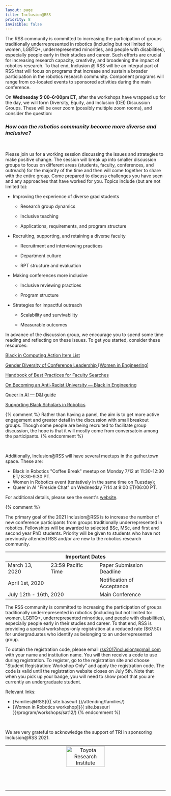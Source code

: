 ```yaml
---
layout: page
title: Inclusion@RSS
priority: 8
invisible: false
---
```


The RSS community is committed to increasing the participation of groups traditionally underrepresented in robotics (including but not limited to: women, LGBTQ+, underrepresented minorities, and people with disabilities), especially people early in their studies and career. Such efforts are crucial for increasing research capacity, creativity, and broadening the impact of robotics research. To that end, Inclusion @ RSS will be an integral part of RSS that will focus on programs that increase and sustain a broader participation in the robotics research community. Component programs will range from co-located events to sponsored activities during the main conference.


On <b>Wednesday 5:00&ndash;6:00pm ET</b>, after the workshops have wrapped up for
the day, we will form Diversity, Equity, and Inclusion (DEI) Discussion Groups. 
These will be over zoom (possibly multiple zoom rooms), and 
consider the question:<br>
<h3><i>How can the robotics community become more diverse and inclusive?</i></h3><br>

Please join us for a working session discussing the issues and strategies to
make positive change. The session will break up into smaller discussion groups
to focus on different areas (students, faculty, conferences, and outreach) for
the majority of the time and then will come together to share with the entire
group. Come prepared to discuss challenges you have seen and any approaches
that have worked for you. Topics include (but are not limited to):

* Improving the experience of diverse grad students

    * Research group dynamics
  
    * Inclusive teaching
  
    * Applications, requirements, and program structure
  
* Recruiting, supporting, and retaining a diverse faculty
  
    * Recruitment and interviewing practices
    
    * Department culture
    
    * RPT structure and evaluation
  
* Making conferences more inclusive
  
    * Inclusive reviewing practices
    
    * Program structure
    
* Strategies for impactful outreach
  
    * Scalability and survivability 
    
    * Measurable outcomes

In advance of the discussion group, we encourage you to spend some time reading
and reflecting on these issues. To get you started, consider these resources:


[Black in Computing Action Item List](https://blackincomputing.org/action-item-list/)

[Gender Diversity of Conference Leadership [Women in Engineering]](https://ieeexplore.ieee.org/document/9453395)

[Handbook of Best Practices for Faculty Searches](https://www.washington.edu/diversity/faculty-advancement/handbook/)

[On Becoming an Anti-Racist University &mdash; Black in Engineering](https://blackinengineering.org/action-item-list/)

[Queer in AI &mdash; D&I guide](https://sites.google.com/view/queer-in-ai/diversity-guide?authuser=0)

[Supporting Black Scholars in Robotics](https://spectrum.ieee.org/automaton/at-work/education/supporting-black-scholars-in-robotics)



{% comment %}
Rather than having a panel, the aim is to get more active engagement and
greater detail in the discussion with small breakout groups. Though some people
are being recruited to facilitate group discussion, the hope is that it will
mostly come from conversatoin among the participants. 
{% endcomment %}


<br>

Additionally, Inclusion@RSS will have several   meetups in the gather.town space.
These are:
* Black in Robotics "Coffee Break"  meetup on Monday 7/12 at 11:30-12:30 ET/ 8:30-9:30 PT.
* Women in Robotics event (tentatively in the same time on Tuesday); 
* Queer in AI "Fireside Chat" on Wednesday 7/14 at 9:00 ET/06:00 PT.

For additional details, please see the event's 
[website](https://sites.google.com/andrew.cmu.edu/inclusion-2021). 

{% comment %}


The primary goal of the 2021 Inclusion@RSS is to increase the number of new
conference participants from groups traditionally underrepresented in robotics.
Fellowships will be awarded to selected BSc, MSc, and first and second year PhD
students. Priority will be given to students who have not previously attended
RSS and/or are new to the robotics research community.


<table class="table">
    <thead>
      <tr>
        <th colspan="3">Important Dates</th>
      </tr>
    </thead>
    <tbody>
      <tr>
        <td>March 13, 2020 </td>
        <td>23:59 Pacific Time </td>
        <td>Paper Submission Deadline</td>
      </tr>
      <tr>
        <td colspan="2">April 1st, 2020</td>
        <td>Notification of Acceptance</td>
      </tr>
      <tr>
        <td colspan="2">July 12th - 16th, 2020</td>
        <td>Main Conference</td>
      </tr>
    </tbody>
  </table>





The RSS community is committed to increasing the participation of groups
traditionally underrepresented in robotics (including but not limited to:
women, LGBTQ+, underrepresented minorities, and people with disabilities),
especially people early in their studies and career. To that end, RSS is
providing a special workshops-only registration at a reduced rate ($67.50) for
undergraduates who identify as belonging to an underrepresented group.

To obtain the registration code, please email
[rss2017inclusion@gmail.com](mailto:rss2017inclusion@gmail.com) with your name
and institution name. You will then receive a code to use during registration.
To register, go to the registration site and choose  "Student Registration:
Workshop Only"  and apply the registration code. The code is valid until the
registration website closes on July 5th. Note that when you pick up your badge,
you will need to show proof that you are currently an undergraduate student.

Relevant links:
- [Families@RSS]({{ site.baseurl }}/attending/families/)
- [Women in Robotics workshop]({{ site.baseurl }}/program/workshops/sat12/)
{% endcomment %}




<br>

We are very grateful to acknowledge the support of TRI in sponsoring Inclusion@RSS 2021.
<table width="100%" class="center">
<tr>
<td style="width: 15%; text-align: center;">
<a href="http://www.tri.global/">
  <img width="50%"  style="padding-bottom:70px;" src="{{ site.baseurl }}/images/sponsors/tri.png"
       alt="Toyota Research Institute"/> </a>
</td>
</tr>
</table>


